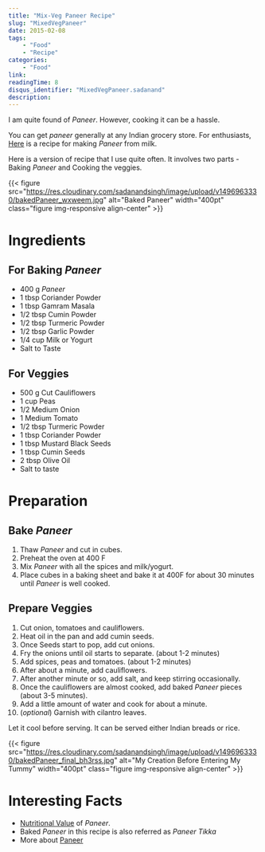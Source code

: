 ```yaml
---
title: "Mix-Veg Paneer Recipe"
slug: "MixedVegPaneer"
date: 2015-02-08
tags:
    - "Food"
    - "Recipe"
categories:
    - "Food"
link:
readingTime: 8
disqus_identifier: "MixedVegPaneer.sadanand"
description:
---
```


I am quite found of *Paneer*. However, cooking it can be a hassle.

You can get *paneer* generally at any Indian grocery store. For
enthusiasts, [Here](http://thewayofcheese.com/2013/02/18/paneer/) is a
recipe for making *Paneer* from milk.

Here is a version of recipe that I use quite often. It involves two
parts - Baking *Paneer* and Cooking the veggies.

<!--more-->

<!--TOC-->

{{< figure src="https://res.cloudinary.com/sadanandsingh/image/upload/v1496963330/bakedPaneer_wxweem.jpg" alt="Baked Paneer" width="400pt" class="figure img-responsive align-center" >}}

Ingredients
===========

For Baking *Paneer*
-------------------

-   400 g *Paneer*
-   1 tbsp Coriander Powder
-   1 tbsp Gamram Masala
-   1/2 tbsp Cumin Powder
-   1/2 tbsp Turmeric Powder
-   1/2 tbsp Garlic Powder
-   1/4 cup Milk or Yogurt
-   Salt to Taste

For Veggies
-----------

-   500 g Cut Cauliflowers
-   1 cup Peas
-   1/2 Medium Onion
-   1 Medium Tomato
-   1/2 tbsp Turmeric Powder
-   1 tbsp Coriander Powder
-   1 tbsp Mustard Black Seeds
-   1 tbsp Cumin Seeds
-   2 tbsp Olive Oil
-   Salt to taste

Preparation
===========

Bake *Paneer*
-------------

1.  Thaw *Paneer* and cut in cubes.
2.  Preheat the oven at 400 F
3.  Mix *Paneer* with all the spices and milk/yogurt.
4.  Place cubes in a baking sheet and bake it at 400F for about 30
    minutes until *Paneer* is well cooked.

Prepare Veggies
---------------

1.  Cut onion, tomatoes and cauliflowers.
2.  Heat oil in the pan and add cumin seeds.
3.  Once Seeds start to pop, add cut onions.
4.  Fry the onions until oil starts to separate. (about 1-2 minutes)
5.  Add spices, peas and tomatoes. (about 1-2 minutes)
6.  After about a minute, add cauliflowers.
7.  After another minute or so, add salt, and keep stirring
    occasionally.
8.  Once the cauliflowers are almost cooked, add baked *Paneer* pieces
    (about 3-5 minutes).
9.  Add a little amount of water and cook for about a minute.
10. (*optional*) Garnish with cilantro leaves.

Let it cool before serving. It can be served either Indian breads or
rice.

{{< figure src="https://res.cloudinary.com/sadanandsingh/image/upload/v1496963330/bakedPaneer_final_bh3rss.jpg" alt="My Creation Before Entering My Tummy" width="400pt" class="figure img-responsive align-center" >}}

Interesting Facts
=================

-   [Nutritional Value](http://nutritiondata.self.com/facts/recipe/1770692/2) of *Paneer*.
-   Baked *Paneer* in this recipe is also referred as *Paneer Tikka*
-   More about [Paneer](https://en.wikipedia.org/wiki/Paneer)
